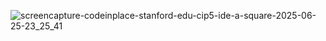 ![screencapture-codeinplace-stanford-edu-cip5-ide-a-square-2025-06-25-23_25_41](https://github.com/user-attachments/assets/4d2a52de-767d-475d-a293-f4343346964d)
